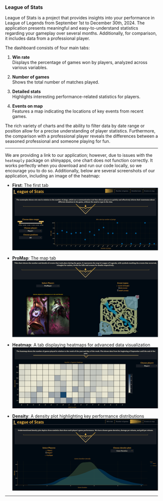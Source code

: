 ### League of Stats

League of Stats is a project that provides insights into your performance in League of Legends from September 1st to December 30th, 2024. The application presents meaningful and easy-to-understand statistics regarding your gameplay over several months. Additionally, for comparison, it includes data from a professional player.

The dashboard consists of four main tabs:

1. **Win rate**  
   Displays the percentage of games won by players, analyzed across various variables.

2. **Number of games**  
   Shows the total number of matches played.

3. **Detailed stats**  
   Highlights interesting performance-related statistics for players.

4. **Events on map**  
   Features a map indicating the locations of key events from recent games.

The rich variety of charts and the ability to filter data by date range or position allow for a precise understanding of player statistics. Furthermore, the comparison with a professional player reveals the differences between a seasoned professional and someone playing for fun.

---

We are providing a link to our application; however, due to issues with the `heatmaply` package on shinyapps, one chart does not function correctly. It works perfectly when you download and run our code locally, so we encourage you to do so. Additionally, below are several screenshots of our application, including an image of the heatmap:

- **First**: The first tab  
  ![First Tab](./Image/First.png)

- **ProMap**: The map tab  
  ![ProMap Tab](./Image/ProMap.png)

- **Heatmap**: A tab displaying heatmaps for advanced data visualization  
  ![Heatmap Tab](./Image/HeatMap.png)

- **Density**: A density plot highlighting key performance distributions  
  ![Density Tab](./Image/Density.png)

---

